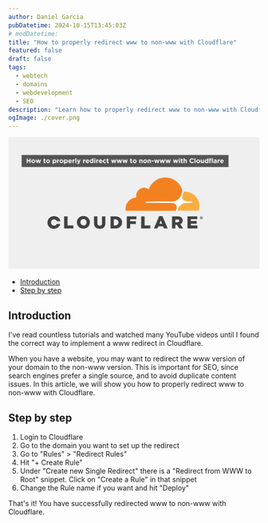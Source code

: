 ```yaml
---
author: Daniel Garcia
pubDatetime: 2024-10-15T13:45:03Z
# modDatetime:
title: "How to properly redirect www to non-www with Cloudflare"
featured: false
draft: false
tags:
  - webtech
  - domains
  - webdevelopment
  - SEO
description: "Learn how to properly redirect www to non-www with Cloudflare"
ogImage: ./cover.png
---
```


![Cover](./cover.png)

- [Introduction](#introduction)
- [Step by step](#step-by-step)

## Introduction

I've read countless tutorials and watched many YouTube videos until I found the correct way to implement a www redirect in Cloudflare.

When you have a website, you may want to redirect the www version of your domain to the non-www version. This is important for SEO, since search engines prefer a single source, and to avoid duplicate content issues. In this article, we will show you how to properly redirect www to non-www with Cloudflare.

## Step by step

1. Login to Cloudflare
2. Go to the domain you want to set up the redirect
3. Go to "Rules" > "Redirect Rules"
4. Hit "+ Create Rule"
5. Under "Create new Single Redirect" there is a "Redirect from WWW to Root" snippet. Click on "Create a Rule" in that snippet
6. Change the Rule name if you want and hit "Deploy"

That's it! You have successfully redirected www to non-www with Cloudflare.
